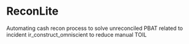 # ReconLite
Automating cash recon process to solve unreconciled PBAT related to incident ir_construct_omniscient to reduce manual TOIL
